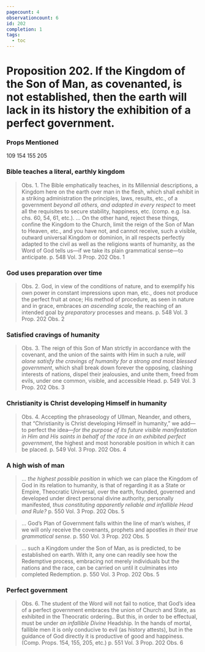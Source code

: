 ```yaml
---
pagecount: 4
observationcount: 6
id: 202
completion: 1
tags:
  - toc
---
```

# Proposition 202. If the Kingdom of the Son of Man, as covenanted, is not established, then the earth will lack in its history the exhibition of a perfect government.

### Props Mentioned
109 154 155 205
### Bible teaches a literal, earthly kingdom
>Obs. 1. The Bible emphatically teaches, in its Millennial descriptions, a Kingdom here on the earth over man in the flesh, which shall exhibit in a striking administration the principles, laws, results, etc., of a government *beyond all others, and adapted in every respect* to meet all the requisites to secure stability, happiness, etc. (comp. e.g. Isa. chs. 60, 54, 61, etc.).
>...
>On the other hand, reject these things, confine the Kingdom to the Church, limit the reign of the Son of Man to Heaven, etc., and you have not, and cannot receive, such a visible, outward universal Kingdom or dominion, in all respects perfectly adapted to the civil as well as the religions wants of humanity, as the Word of God tells us—if we take its plain grammatical sense—to anticipate.
>p. 548 Vol. 3 Prop. 202 Obs. 1
### God uses preparation over time
>Obs. 2. God, in view of the conditions of nature, and to exemplify his own power in constant impressions upon man, etc., does not produce the perfect fruit at once; His method of procedure, as seen in nature and in grace, embraces *an ascending scale*, the reaching of an intended goal by *preparatory* processes and means.
>p. 548 Vol. 3 Prop. 202 Obs. 2
### Satisfied cravings of humanity
>Obs. 3. The reign of this Son of Man strictly in accordance with the covenant, and the union of the saints with Him in such a rule, *will alone satisfy the cravings of humanity for a strong and most blessed government*, which shall break down forever the opposing, clashing interests of nations, dispel their jealousies, and unite them, freed from evils, under one common, visible, and accessible Head.
>p. 549 Vol. 3 Prop. 202 Obs. 3
### Christianity is Christ developing Himself in humanity
>Obs. 4. Accepting the phraseology of Ullman, Neander, and others, that “Christianity is Christ developing Himself in humanity,” we add—to perfect the idea—*for the purpose of its future visible manifestation in Him and His saints in behalf of the race in an exhibited perfect government*, the highest and most honorable position in which it can be placed.
>p. 549 Vol. 3 Prop. 202 Obs. 4
### A high wish of man
>... *the highest possible position* in which we can place the Kingdom of God in its relation to humanity, is that of regarding it as a State or Empire, Theocratic Universal, over the earth, founded, governed and developed under direct personal divine authority, personally manifested, *thus constituting apparently reliable and infallible Head and Rule?*
>p. 550 Vol. 3 Prop. 202 Obs. 5

>... God’s Plan of Government falls within the line of man’s wishes, if we will only receive the covenants, prophets and apostles *in their true grammatical sense*.
>p. 550 Vol. 3 Prop. 202 Obs. 5

>... such a Kingdom under the Son of Man, as is predicted, to be established on earth. With it, any one can readily see how the Redemptive process, embracing not merely individuals but the nations and the race, can be carried on until it culminates into completed Redemption.
>p. 550 Vol. 3 Prop. 202 Obs. 5
### Perfect government
>Obs. 6. The student of the Word will not fail to notice, that God’s idea of a perfect government embraces the union of Church and State, as exhibited in the Theocratic ordering.. But this, in order to be effectual, must be under *an infallible Divine* Headship. In the hands of mortal, fallible men it is only conducive to evil (as history attests), but in the guidance of God directly it is productive of good and happiness. (Comp. Props. 154, 155, 205, etc.)
>p. 551 Vol. 3 Prop. 202 Obs. 6